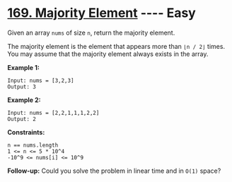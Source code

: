 # [169. Majority Element](https://leetcode.com/problems/majority-element/?envType=study-plan-v2&envId=top-interview-150) ---- Easy

Given an array `nums` of size `n`, return the majority element.  

The majority element is the element that appears more than `⌊n / 2⌋` times. You may assume that the majority element always exists in the array.


**Example 1:**
```
Input: nums = [3,2,3]
Output: 3
```
**Example 2:**
```
Input: nums = [2,2,1,1,1,2,2]
Output: 2
```

**Constraints:**

`n == nums.length`  
`1 <= n <= 5 * 10^4`  
`-10^9 <= nums[i] <= 10^9`  

**Follow-up:** Could you solve the problem in linear time and in `O(1)` space?